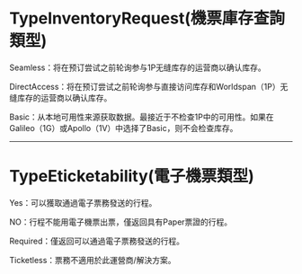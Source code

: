 # **TypeInventoryRequest\(機票庫存查詢類型\)**

Seamless：将在预订尝试之前轮询参与1P无缝库存的运营商以确认库存。

DirectAccess：将在预订尝试之前轮询参与直接访问库存和Worldspan（1P）无缝库存的运营商以确认库存。

Basic：从本地可用性来源获取数据。最接近于不检查1P中的可用性。如果在Galileo（1G）或Apollo（1V）中选择了Basic，则不会检查库存。

---

# TypeEticketability\(電子機票類型\)

Yes：可以獲取通過電子票務發送的行程。

NO：行程不能用電子機票出票，僅返回具有Paper票證的行程。

Required：僅返回可以通過電子票務發送的行程。

Ticketless：票務不適用於此運營商/解決方案。

